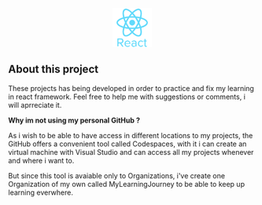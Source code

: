 <div id="logo" align="center">
    <img src="https://github.com/devicons/devicon/blob/master/icons/react/react-original-wordmark.svg" title="React" alt="React" width="80" height="80"/>
</div>
<div id="about">
  <h2>About this project </h2>
  <p>These projects has being developed in order to practice and fix my learning in react framework. Feel free to help me with suggestions or comments, i will aprreciate it.</p>
  <b><p>Why im not using my personal GitHub ?</p></b>
  <p>As i wish to be able to have access in different locations to my projects, the GitHub offers a convenient tool called Codespaces, with it i can create an virtual machine with Visual Studio and can access all my projects whenever and where i want to.</p>
  <p>But since this tool is avaiable only to Organizations, i've create one Organization of my own called MyLearningJourney to be able to keep up learning everwhere. </p>
</div>
